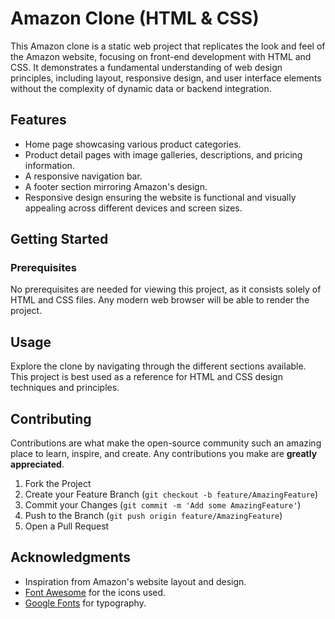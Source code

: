 # Amazon Clone (HTML & CSS)

This Amazon clone is a static web project that replicates the look and feel of the Amazon website, focusing on front-end development with HTML and CSS. It demonstrates a fundamental understanding of web design principles, including layout, responsive design, and user interface elements without the complexity of dynamic data or backend integration.

## Features

- Home page showcasing various product categories.
- Product detail pages with image galleries, descriptions, and pricing information.
- A responsive navigation bar.
- A footer section mirroring Amazon's design.
- Responsive design ensuring the website is functional and visually appealing across different devices and screen sizes.

## Getting Started

### Prerequisites

No prerequisites are needed for viewing this project, as it consists solely of HTML and CSS files. Any modern web browser will be able to render the project.

## Usage

Explore the clone by navigating through the different sections available. This project is best used as a reference for HTML and CSS design techniques and principles.

## Contributing

Contributions are what make the open-source community such an amazing place to learn, inspire, and create. Any contributions you make are **greatly appreciated**.

1. Fork the Project
2. Create your Feature Branch (`git checkout -b feature/AmazingFeature`)
3. Commit your Changes (`git commit -m 'Add some AmazingFeature'`)
4. Push to the Branch (`git push origin feature/AmazingFeature`)
5. Open a Pull Request

## Acknowledgments

- Inspiration from Amazon's website layout and design.
- [Font Awesome](https://fontawesome.com/) for the icons used.
- [Google Fonts](https://fonts.google.com/) for typography.
